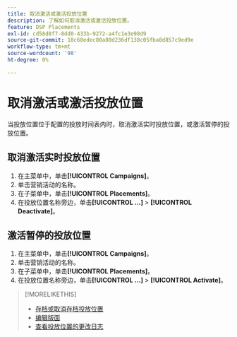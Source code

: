 ```yaml
---
title: 取消激活或激活投放位置
description: 了解如何取消激活或激活投放位置。
feature: DSP Placements
exl-id: cd58d8f7-8dd0-433b-9272-a4fc1e3e98d9
source-git-commit: 18c68edec80a80d236df138c05fba8d857c9ed9e
workflow-type: tm+mt
source-wordcount: '98'
ht-degree: 0%

---
```


# 取消激活或激活投放位置

当投放位置位于配置的投放时间表内时，取消激活实时投放位置，或激活暂停的投放位置。

## 取消激活实时投放位置

1. 在主菜单中，单击&#x200B;**[!UICONTROL Campaigns]**。
1. 单击营销活动的名称。
1. 在子菜单中，单击&#x200B;**[!UICONTROL Placements]**。
1. 在投放位置名称旁边，单击&#x200B;**[!UICONTROL ...]** > **[!UICONTROL Deactivate]**。

## 激活暂停的投放位置

1. 在主菜单中，单击&#x200B;**[!UICONTROL Campaigns]**。
1. 单击营销活动的名称。
1. 在子菜单中，单击&#x200B;**[!UICONTROL Placements]**。
1. 在投放位置名称旁边，单击&#x200B;**[!UICONTROL ...]** > **[!UICONTROL Activate]**。

>[!MORELIKETHIS]
>
>* [存档或取消存档投放位置](placement-archive-unarchive.md)
>* [编辑版面](placement-edit.md)
>* [查看投放位置的更改日志](placement-change-log.md)
